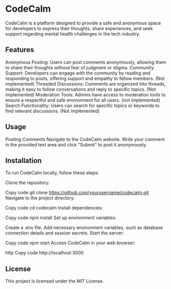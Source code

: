 # CodeCalm

CodeCalm is a platform designed to provide a safe and anonymous space for developers to express their thoughts, share experiences, and seek support regarding mental health challenges in the tech industry.

## Features
Anonymous Posting: Users can post comments anonymously, allowing them to share their thoughts without fear of judgment or stigma.
Community Support: Developers can engage with the community by reading and responding to posts, offering support and empathy to fellow members. (Not implemented)
Threaded Discussions: Comments are organized into threads, making it easy to follow conversations and reply to specific topics. (Not implemented)
Moderation Tools: Admins have access to moderation tools to ensure a respectful and safe environment for all users. (not implemented)
Search Functionality: Users can search for specific topics or keywords to find relevant discussions. (Not implemented)

## Usage
Posting Comments
Navigate to the CodeCalm website.
Write your comment in the provided text area and click "Submit" to post it anonymously.

## Installation
To run CodeCalm locally, follow these steps:

Clone the repository:

Copy code
git clone https://github.com/yourusername/codecalm.git
Navigate to the project directory:

Copy code
cd codecalm
Install dependencies:

Copy code
npm install
Set up environment variables:

Create a .env file.
Add necessary environment variables, such as database connection details and session secrets.
Start the server:

Copy code
npm start
Access CodeCalm in your web browser:

http
Copy code
http://localhost:3000

## License
This project is licensed under the MIT License.




